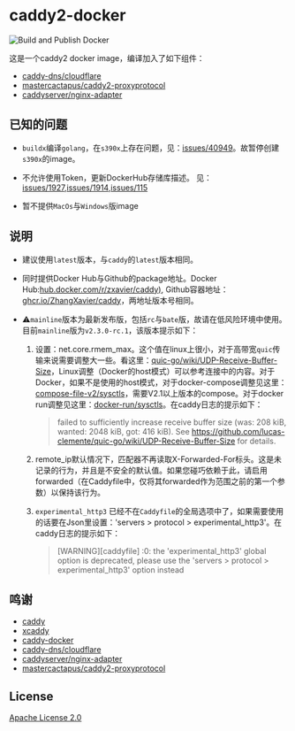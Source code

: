 # caddy2-docker

![Build and Publish Docker](https://github.com/ZhangXavier/caddy-docker/workflows/Build%20and%20Publish%20Docker%20Linux%20image/badge.svg)

这是一个caddy2 docker image，编译加入了如下组件：

- [caddy-dns/cloudflare](https://github.com/caddy-dns/cloudflare)
- [mastercactapus/caddy2-proxyprotocol](https://github.com/mastercactapus/caddy2-proxyprotocol)
- [caddyserver/nginx-adapter](https://github.com/caddyserver/nginx-adapter)

## 已知的问题

- `buildx`编译`golang`，在`s390x`上存在问题，见：[issues/40949](https://github.com/golang/go/issues/40949)。故暂停创建`s390x`的image。

- 不允许使用Token，更新DockerHub存储库描述。 见：[issues/1927](https://github.com/docker/hub-feedback/issues/1927),[issues/1914](https://github.com/docker/hub-feedback/issues/1914),[issues/115](https://github.com/docker/roadmap/issues/115)

- 暂不提供`MacOs`与`Windows`版image

## 说明

- 建议使用`latest`版本，与`caddy`的`latest`版本相同。

- 同时提供Docker Hub与Github的package地址。Docker Hub:[hub.docker.com/r/zxavier/caddy)](https://hub.docker.com/r/zxavier/caddy), Github容器地址：[ghcr.io/ZhangXavier/caddy](https://ghcr.io/ZhangXavier/caddy)，两地址版本号相同。

- ⚠️`mainline`版本为最新发布版，包括`rc`与`bate`版，故请在低风险环境中使用。目前`mainline`版为`v2.3.0-rc.1`，该版本提示如下：

    1. 设置：net.core.rmem_max。这个值在linux上很小，对于高带宽`quic`传输来说需要调整大一些。看这里：[quic-go/wiki/UDP-Receive-Buffer-Size](https://github.com/lucas-clemente/quic-go/wiki/UDP-Receive-Buffer-Size)，Linux调整（Docker的host模式）可以参考连接中的内容。对于Docker，如果不是使用的host模式，对于docker-compose调整见这里：[compose-file-v2/sysctls](https://docs.docker.com/compose/compose-file/compose-file-v2/#sysctls)，需要V2.1以上版本的compose。对于docker run调整见这里：[docker-run/sysctls](https://docs.docker.com/engine/reference/commandline/run/#configure-namespaced-kernel-parameters-sysctls-at-runtime)。在caddy日志的提示如下：
        > failed to sufficiently increase receive buffer size (was: 208 kiB, wanted: 2048 kiB, got: 416 kiB). See https://github.com/lucas-clemente/quic-go/wiki/UDP-Receive-Buffer-Size for details.

    2. remote_ip默认情况下，匹配器不再读取X-Forwarded-For标头。这是未记录的行为，并且是不安全的默认值。如果您碰巧依赖于此，请启用forwarded（在Caddyfile中，仅将其forwarded作为范围之前的第一个参数）以保持该行为。

    3. `️experimental_http3` 已经不在`Caddyfile`的全局选项中了，如果需要使用的话要在Json里设置：'servers > protocol > experimental_http3'。在caddy日志的提示如下：
        > [WARNING][caddyfile] :0: the 'experimental_http3' global option is deprecated, please use the 'servers > protocol > experimental_http3' option instead

## 鸣谢

- [caddy](https://github.com/caddyserver/caddy)
- [xcaddy](https://github.com/caddyserver/xcaddy)
- [caddy-docker](https://github.com/caddyserver/caddy-docker)
- [caddy-dns/cloudflare](https://github.com/caddy-dns/cloudflare)
- [caddyserver/nginx-adapter](https://github.com/caddyserver/nginx-adapter)
- [mastercactapus/caddy2-proxyprotocol](https://github.com/mastercactapus/caddy2-proxyprotocol)

## License

[Apache License 2.0](LICENSE)
